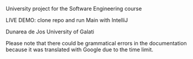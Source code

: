 University project for the Software Engineering course

LIVE DEMO: clone repo and run Main with IntelliJ

Dunarea de Jos University of Galati

Please note that there could be grammatical errors in the documentation because it was translated with Google due to the time limit.


